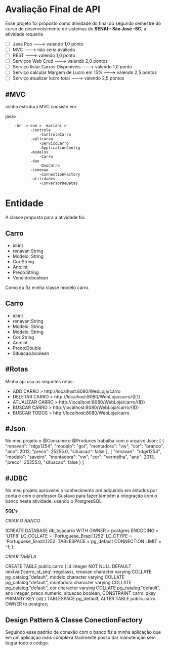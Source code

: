 # Avaliação Final de API 

Esse projeto foi proposto como atividade do final do segundo semestre do curso de desenvolvimento de sistemas do  **SENAI - São José -SC**, a atividade requeria

 - [ ] Java Poo 															---> valendo 1,0  ponto
 - [ ] MVC																	--->  não seria avaliado
 - [ ] REST																	---> valendo 1,0 ponto
 - [ ] Serviços Web Crud											---> valendo 2,0 pontos
 - [ ] Serviço listar Carros Disponiveis						--->  valendo 1,0 ponto
 - [ ] Serviço calcular Margem de Lucro em 15% 	---> valendo 2,5 pontos
 - [ ] Serviço atualizar lucro total								---> valendo 2,5 pontos

#MVC
-
minha estrutura MVC consiste em 

java>
		
		-br  >-com > -mariani > 
			   -controle
				   -ControleCarro
			   -aplicacao
				   -ServicoCarro
				   -ApplicationConfig
			   -modelos
				   -Carro
			   -dao
				   -DaoCarro
			   -conexao
				   -ConnectionFactory
			   -utilidades	
				   -ConversorDeDatas																			
# Entidade 
A classe proposta para a atividade foi:

Carro                                                
------------
 - id:int
 - renavan:String
 - Modelo: String
 - Cor:String
 - Ano:int
 - Preco:String
 - Vendido:boolean

Como eu fiz minha classe modelo carro.

Carro
-------

 - id:int
 - renavan:String
 - Modelo: String
 - Modelo: String
 - Cor:String
 - Ano:int
 - Preco:Double
 - Situacao:boolean


#Rotas
-
Minha api usa as seguntes rotas:

 * ADD CARRO > http://localhost:8080/WebLoja/carro
 * DELETAR CARRO > http://localhost:8080/WebLoja/carro/{ID}
 * ATUALIZAR CARRO > http://localhost:8080/WebLoja/carro/{ID}
 * BUSCAR CARRO > http://localhost:8080/WebLoja/carro/{ID}
 * BUSCAR TODOS > http://localhost:8080/WebLoja/carro

#Json
-
No meu projeto o @Consume e @Produces trabalha com o arquivo Json;
[
  {
    "renavan": "rdgs1254",
    "modelo": "gol",
    "montadora": "vw",
    "cor": "branco",
    "ano": 2013,
    "preco": 25255.0,
    "situacao": false
  },
  {
    "renavan": "rdgs1254",
    "modelo": "saveiro",
    "montadora": "vw",
    "cor": "vermelha",
    "ano": 2013,
    "preco": 25255.0,
    "situacao": false
  }
]

#JDBC
-
No meu projeto aproveitei o conhecimento pré adquirido em estudos por conta e  com o professor Gustavo para fazer também a integração com o banco nesta atividade, usando o PostgresSQL

**SQL's**

*CRIAR O BANCO*

 (CREATE DATABASE db_lojacarro WITH OWNER = postgres ENCODING = 'UTF8' LC_COLLATE = 'Portuguese_Brazil.1252' LC_CTYPE = 'Portuguese_Brazil.1252' TABLESPACE = pg_default CONNECTION LIMIT = -1; );
 
*CRIAR TABELA*

 CREATE TABLE public.carro ( id integer NOT NULL DEFAULT nextval('carro_id_seq'::regclass), renavan character varying COLLATE pg_catalog."default", modelo character varying COLLATE pg_catalog."default", montadora character varying COLLATE pg_catalog."default", cor character varying COLLATE pg_catalog."default", ano integer, preco numeric, situacao boolean, CONSTRAINT carro_pkey PRIMARY KEY (id) ) TABLESPACE pg_default; ALTER TABLE public.carro OWNER to postgres;


**Design Pattern** & Classe ConectionFactory
-
Seguindo esse padrão de conexão com o banco fiz a minha aplicação que em um aplicação mais complexa facilmente posso dar manutenção sem bugar todo o código.
